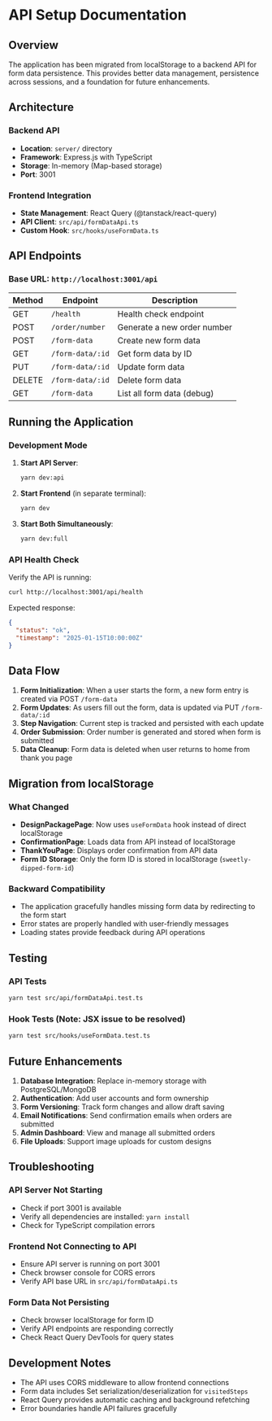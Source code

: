# API Setup Documentation

## Overview

The application has been migrated from localStorage to a backend API for form data persistence. This provides better data management, persistence across sessions, and a foundation for future enhancements.

## Architecture

### Backend API
- **Location**: `server/` directory
- **Framework**: Express.js with TypeScript
- **Storage**: In-memory (Map-based storage)
- **Port**: 3001

### Frontend Integration
- **State Management**: React Query (@tanstack/react-query)
- **API Client**: `src/api/formDataApi.ts`
- **Custom Hook**: `src/hooks/useFormData.ts`

## API Endpoints

### Base URL: `http://localhost:3001/api`

| Method | Endpoint | Description |
|--------|----------|-------------|
| GET | `/health` | Health check endpoint |
| POST | `/order/number` | Generate a new order number |
| POST | `/form-data` | Create new form data |
| GET | `/form-data/:id` | Get form data by ID |
| PUT | `/form-data/:id` | Update form data |
| DELETE | `/form-data/:id` | Delete form data |
| GET | `/form-data` | List all form data (debug) |

## Running the Application

### Development Mode

1. **Start API Server**:
   ```bash
   yarn dev:api
   ```

2. **Start Frontend** (in separate terminal):
   ```bash
   yarn dev
   ```

3. **Start Both Simultaneously**:
   ```bash
   yarn dev:full
   ```

### API Health Check

Verify the API is running:
```bash
curl http://localhost:3001/api/health
```

Expected response:
```json
{
  "status": "ok",
  "timestamp": "2025-01-15T10:00:00Z"
}
```

## Data Flow

1. **Form Initialization**: When a user starts the form, a new form entry is created via POST `/form-data`
2. **Form Updates**: As users fill out the form, data is updated via PUT `/form-data/:id`
3. **Step Navigation**: Current step is tracked and persisted with each update
4. **Order Submission**: Order number is generated and stored when form is submitted
5. **Data Cleanup**: Form data is deleted when user returns to home from thank you page

## Migration from localStorage

### What Changed
- **DesignPackagePage**: Now uses `useFormData` hook instead of direct localStorage
- **ConfirmationPage**: Loads data from API instead of localStorage
- **ThankYouPage**: Displays order confirmation from API data
- **Form ID Storage**: Only the form ID is stored in localStorage (`sweetly-dipped-form-id`)

### Backward Compatibility
- The application gracefully handles missing form data by redirecting to the form start
- Error states are properly handled with user-friendly messages
- Loading states provide feedback during API operations

## Testing

### API Tests
```bash
yarn test src/api/formDataApi.test.ts
```

### Hook Tests (Note: JSX issue to be resolved)
```bash
yarn test src/hooks/useFormData.test.ts
```

## Future Enhancements

1. **Database Integration**: Replace in-memory storage with PostgreSQL/MongoDB
2. **Authentication**: Add user accounts and form ownership
3. **Form Versioning**: Track form changes and allow draft saving
4. **Email Notifications**: Send confirmation emails when orders are submitted
5. **Admin Dashboard**: View and manage all submitted orders
6. **File Uploads**: Support image uploads for custom designs

## Troubleshooting

### API Server Not Starting
- Check if port 3001 is available
- Verify all dependencies are installed: `yarn install`
- Check for TypeScript compilation errors

### Frontend Not Connecting to API
- Ensure API server is running on port 3001
- Check browser console for CORS errors
- Verify API base URL in `src/api/formDataApi.ts`

### Form Data Not Persisting
- Check browser localStorage for form ID
- Verify API endpoints are responding correctly
- Check React Query DevTools for query states

## Development Notes

- The API uses CORS middleware to allow frontend connections
- Form data includes Set serialization/deserialization for `visitedSteps`
- React Query provides automatic caching and background refetching
- Error boundaries handle API failures gracefully
